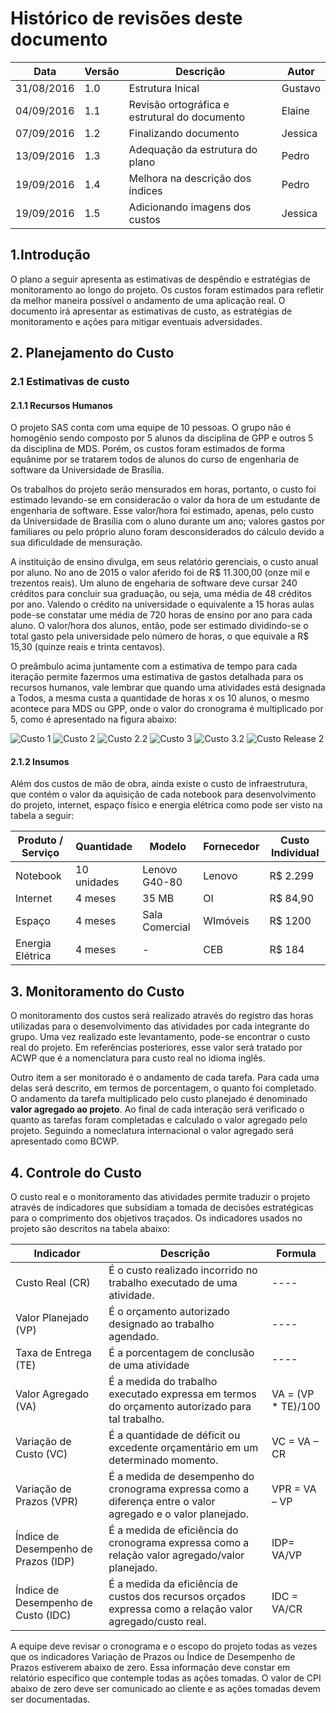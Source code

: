 # Histórico de revisões deste documento

|Data|Versão|Descrição|Autor|
|----|------|---------|-------|
|31/08/2016| 1.0|Estrutura Inical |Gustavo |
|04/09/2016| 1.1|Revisão ortográfica e estrutural do documento |Elaine |
|07/09/2016| 1.2| Finalizando documento |Jessica |
|13/09/2016| 1.3| Adequação da estrutura do plano| Pedro|
|19/09/2016| 1.4| Melhora na descrição dos índices | Pedro|
|19/09/2016| 1.5| Adicionando imagens dos custos| Jessica|

## 1.Introdução
O plano a seguir apresenta as estimativas de despêndio e estratégias de monitoramento ao longo do projeto. Os custos foram estimados para refletir da melhor maneira possível o andamento de uma aplicação real. O documento irá apresentar as estimativas de custo, as estratégias de monitoramento e ações para mitigar eventuais adversidades. 

## 2. Planejamento do Custo
### 2.1 Estimativas de custo
#### 2.1.1 Recursos Humanos

O projeto SAS conta com uma equipe de 10 pessoas. O grupo não é homogênio sendo composto por 5 alunos da disciplina de GPP e outros 5 da disciplina de MDS. Porém, os custos foram estimados de forma equânime por se tratarem todos de alunos do curso de engenharia de software da Universidade de Brasília. 

Os trabalhos do projeto serão mensurados em horas, portanto, o custo foi estimado levando-se em consideracão o valor da hora de um estudante de engenharia de software. Esse valor/hora foi estimado, apenas, pelo custo da Universidade de Brasília com o aluno durante um ano; valores gastos por familiares ou pelo próprio aluno foram desconsiderados do cálculo devido a sua dificuldade de mensuração.

A instituição de ensino divulga, em seus relatório gerenciais, o custo anual por aluno. No ano de 2015 o valor aferido foi de R$ 11.300,00 (onze mil e trezentos reais). Um aluno de engeharia de software deve cursar 240 créditos para concluir sua graduação, ou seja, uma média de 48 créditos por ano.  Valendo o crédito na universidade o equivalente a 15 horas aulas pode-se constatar ume média de 720 horas de ensino por ano para cada aluno. O valor/hora dos alunos, então, pode ser estimado dividindo-se o total gasto pela universidade pelo número de horas, o que equivale a R$ 15,30 (quinze reais e trinta centavos). 

O preâmbulo acima juntamente com a estimativa de tempo para cada iteração permite fazermos uma estimativa de gastos detalhada para os recursos humanos, vale lembrar que quando uma atividades está designada a Todos, a mesma custa a quantidade de horas x os 10 alunos, o mesmo acontece para MDS ou GPP, onde o valor do cronograma é multiplicado por 5, como é apresentado na figura abaixo:

![Custo 1](https://raw.githubusercontent.com/wiki/fga-gpp-mds/2016.2-SAS_FGA/img/Custo_It1.png)
![Custo 2](https://raw.githubusercontent.com/wiki/fga-gpp-mds/2016.2-SAS_FGA/img/Custo_It2_1.png) 
![Custo 2.2](https://raw.githubusercontent.com/wiki/fga-gpp-mds/2016.2-SAS_FGA/img/Custo_It2_2.png) 
![Custo 3](https://raw.githubusercontent.com/wiki/fga-gpp-mds/2016.2-SAS_FGA/img/Custo_It3_1.png) 
![Custo 3.2](https://raw.githubusercontent.com/wiki/fga-gpp-mds/2016.2-SAS_FGA/img/Custo_It3_2.png) 
![Custo Release 2](https://raw.githubusercontent.com/wiki/fga-gpp-mds/2016.2-SAS_FGA/img/Custo_Release2.png) 


#### 2.1.2 Insumos
Além dos custos de mão de obra, ainda existe o custo de infraestrutura, que contém o valor da aquisição de cada notebook para desenvolvimento do projeto, internet, espaço físico e energia elétrica como pode ser visto na tabela a seguir:

|Produto / Serviço|Quantidade|Modelo|Fornecedor|Custo Individual|
|-----------------|----------|------|----------|----------------|
| Notebook | 10 unidades | Lenovo G40-80 | Lenovo | R$ 2.299 |
| Internet | 4 meses | 35 MB | OI | R$ 84,90 |
| Espaço | 4 meses | Sala Comercial | WImóveis | R$ 1200 |
| Energia Elétrica | 4 meses | - | CEB | R$ 184|

## 3. Monitoramento do Custo

O monitoramento dos custos será realizado através do registro das horas utilizadas para o desenvolvimento das atividades por cada integrante do grupo. Uma vez realizado este levantamento, pode-se encontrar o custo real do projeto. Em referências posteriores, esse valor será tratado por ACWP que é a nomenclatura para custo real no idioma inglês.

Outro item a ser monitorado é o andamento de cada tarefa. Para cada uma delas será descrito, em termos de porcentagem, o quanto foi completado. O andamento da tarefa multiplicado pelo custo planejado é denominado **valor agregado ao projeto**. Ao final de cada interação será verificado o quanto as tarefas foram completadas e calculado o valor agregado pelo projeto. Seguindo a nomeclatura internacional o valor agregado será apresentado como BCWP. 
 
## 4. Controle do Custo

O custo real e o monitoramento das atividades permite traduzir o projeto através de indicadores que subsídiam a tomada de decisões estratégicas para o comprimento dos objetivos traçados. Os indicadores usados no projeto são descritos na tabela abaixo:

|Indicador|Descrição|Formula|
|---------|---------|-------|
|Custo Real (CR)|É o custo realizado incorrido no trabalho executado de uma atividade.|----|
|Valor Planejado (VP)|É o orçamento autorizado designado ao trabalho agendado.|----|
|Taxa de Entrega (TE)|É a porcentagem  de conclusão de uma atividade|----|
|Valor Agregado (VA)|É a medida do trabalho executado expressa em termos do orçamento autorizado para tal trabalho.|VA = (VP * TE)/100|
|Variação de Custo (VC)|É a quantidade de déficit ou excedente orçamentário em um determinado momento.|VC = VA – CR|
|Variação de Prazos (VPR)|É a medida de desempenho do cronograma expressa como a diferença entre o valor agregado e o valor planejado.|VPR = VA – VP|
|Índice de Desempenho de Prazos (IDP)|É a medida de eficiência do cronograma expressa como a relação valor agregado/valor planejado.|IDP= VA/VP|
|Índice de Desempenho de Custo (IDC)|É a medida da eficiência de custos dos recursos orçados expressa como a relação valor agregado/custo real.|IDC = VA/CR|


A equipe deve revisar o cronograma e o escopo do projeto todas as vezes que os indicadores Variação de Prazos ou  Índice de Desempenho de Prazos estiverem abaixo de zero. Essa informação deve constar em relatório específico que contemple todas as ações tomadas. O valor de CPI abaixo de zero deve ser comunicado ao cliente e as ações tomadas devem ser documentadas. 